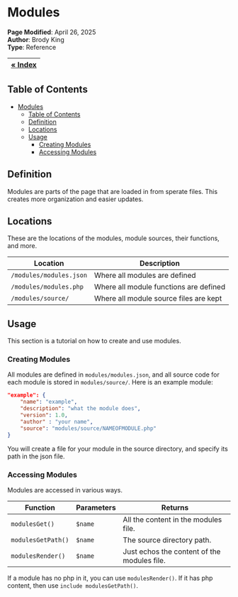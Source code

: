 # Modules

**Page Modified**: April 26, 2025
\
**Author**: Brody King
\
**Type**: Reference

| **[« Index](/docs/index.md)** |
| ----------------------------- |

## Table of Contents

- [Modules](#modules)
  - [Table of Contents](#table-of-contents)
  - [Definition](#definition)
  - [Locations](#locations)
  - [Usage](#usage)
    - [Creating Modules](#creating-modules)
    - [Accessing Modules](#accessing-modules)

## Definition

Modules are parts of the page that are loaded in from sperate files. This creates more organization and easier updates.

## Locations

These are the locations of the modules, module sources, their functions, and more.

| Location                | Description                            |
| ----------------------- | -------------------------------------- |
| `/modules/modules.json` | Where all modules are defined          |
| `/modules/modules.php`  | Where all module functions are defined |
| `/modules/source/`      | Where all module source files are kept |

## Usage

This section is a tutorial on how to create and use modules.

### Creating Modules

All modules are defined in `modules/modules.json`, and all source code for each module is stored in `modules/source/`. Here is an example module:

```json
"example": {
    "name": "example",
    "description": "what the module does",
    "version": 1.0,
    "author" : "your name",
    "source": "modules/source/NAMEOFMODULE.php"
}
```

You will create a file for your module in the source directory, and specify its path in the json file.

### Accessing Modules

Modules are accessed in various ways.

| Function           | Parameters | Returns                                     |
| ------------------ | ---------- | ------------------------------------------- |
| `modulesGet()`     | `$name`    | All the content in the modules file.        |
| `modulesGetPath()` | `$name`    | The source directory path.                  |
| `modulesRender()`  | `$name`    | Just echos the content of the modules file. |

If a module has no php in it, you can use `modulesRender()`. If it has php content, then use `include modulesGetPath()`.
